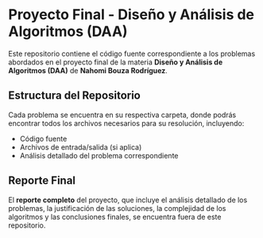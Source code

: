 # Proyecto Final - Diseño y Análisis de Algoritmos (DAA)

Este repositorio contiene el código fuente correspondiente a los problemas abordados en el proyecto final de la materia **Diseño y Análisis de Algoritmos (DAA)** de **Nahomi Bouza Rodríguez**.

## Estructura del Repositorio

Cada problema se encuentra en su respectiva carpeta, donde podrás encontrar todos los archivos necesarios para su resolución, incluyendo:

- Código fuente
- Archivos de entrada/salida (si aplica)
- Análisis detallado del problema correspondiente

## Reporte Final

El **reporte completo** del proyecto, que incluye el análisis detallado de los problemas, la justificación de las soluciones, la complejidad de los algoritmos y las conclusiones finales, se encuentra fuera de este repositorio.
